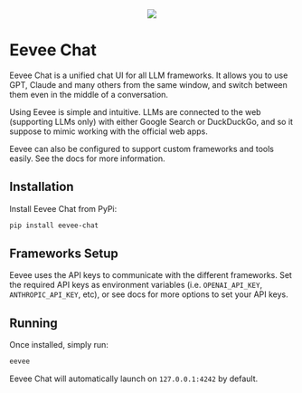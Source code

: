 <div align='center'>
    <img src='https://raw.githubusercontent.com/shakedzy/eevee-chat/main/eevee/resources/eevee_150.png'><br />
</div>

# Eevee Chat
Eevee Chat is a unified chat UI for all LLM frameworks. It allows you to use GPT, Claude and many others from the same window, and switch between them even in the middle of a conversation.

Using Eevee is simple and intuitive. LLMs are connected to the web (supporting LLMs only) with either Google Search or DuckDuckGo, and so it suppose to mimic working with the official web apps.

Eevee can also be configured to support custom frameworks and tools easily. See the docs for more information.

## Installation
Install Eevee Chat from PyPi:
```bash
pip install eevee-chat
```

## Frameworks Setup
Eevee uses the API keys to communicate with the different frameworks. Set the required API keys as environment variables (i.e. `OPENAI_API_KEY`, `ANTHROPIC_API_KEY`, etc), or see docs for more options to set your API keys.

## Running
Once installed, simply run:
```bash
eevee
```
Eevee Chat will automatically launch on `127.0.0.1:4242` by default.
